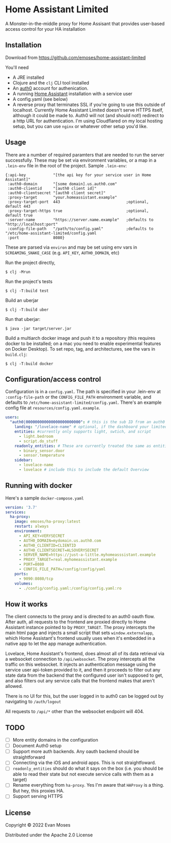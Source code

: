 # Home Assistant Limited

A Monster-in-the-middle proxy for Home Assisant that provides user-based access control for your HA installation

## Installation

Download from https://github.com/emoses/home-assistant-limited

You'll need

 * A JRE installed
 * Clojure and the `clj` CLI tool installed
 * An [auth0](https://auth0.com) account for authenication.
 * A running [Home Assistant](https://home-assistant.io/) installation with a service user
 * A config.yaml (see below)
 * A reverse proxy that terminates SSL if you're going to use this outside of localhost.  Currently Home Assistant Limited doesn't serve HTTPS itself, although it could be made to. Auth0 will not (and should not!) redirect to a http URL for authentication.  I'm using Cloudflared on my local hosting setup, but you can use `nginx` or whatever other setup you'd like.


## Usage

There are a number of required paramters that are needed to run the server successfully.  These may be set via environment variables, or a map in a `.lein-env` file in the root of the project.  Sample `.lein-env`:

```edn
{:api-key            "[the api key for your service user in Home Assistant]"
 :auth0-domain       "[some domain].us.auth0.com"
 :auth0-clientid     "[auth0 client id]"
 :auth0-clientsecret "[auth0 client secret]"
 :proxy-target       "your.homeassistant.example"
 :proxy-target-port  443                             ;optional, default 443
 :proxy-target-https true                            ;optional, default true
 :server-name        "https://server.name.example"   ;defaults to "http://localhost:port"
 :config-file-path   "/path/to/config.yaml"          ;defaults to "/etc/home-assistant-limited/config.yaml
 :port               8080}
```
These are parsed via `environ` and may be set using env vars in `SCREAMING_SNAKE_CASE` (e.g. `API_KEY`, `AUTH0_DOMAIN`, etc)


Run the project directly,

    $ clj -Mrun

Run the project's tests

    $ clj -T:build test

Build an uberjar

    $ clj -T:build uber


Run that uberjar:

    $ java -jar target/server.jar

Build a multiarch docker image and push it to a repository (this requires docker to be installed; on a mac you need to enable experimental features on Docker Desktop).  To set repo, tag, and architectures, see the vars in `build.clj`:

    $ clj -T:build docker

## Configuration/access control

Configuration is in a `config.yaml`.  The path is specified in your .lein-env at `:config-file-path` or the `CONFIG_FILE_PATH` environment variable, and defaults to `/etc/home-assistant-limited/config.yaml`. There's an example config file at `resources/config.yaml.example`.

```yaml
users:
  "auth0|000000000000000000000000": # this is the sub ID from an auth0 ID token, it identifies the user
    landing: "/lovelace-name" # optional, if the dashboard your limited user is using isn't the default, you'll need to set this here.
    entities: #currently only supports light, swtich, and script
      - light.bedroom
      - script.do_stuff
    readonly_entities: # These are currently treated the same as entities
      - binary_sensor.door
      - sensor.temperature
    sidebar:
      - lovelace-name
      - lovelace # include this to include the default Overview
```

## Running with docker

Here's a sample `docker-compose.yaml`

```yaml
version: '3.7'
services:
  ha-proxy:
    image: emoses/ha-proxy:latest
    restart: always
    environment:
      - API_KEY=VERYSECRET
      - AUTH0_DOMAIN=mydomain.us.auth0.com
      - AUTH0_CLIENTID=CLIENTID
      - AUTH0_CLIENTSECRET=ALSOVERYSECRET
      - SERVER_NAME=https://just-a-little.myhomeasssistant.example
      - PROXY_TARGET=real.myhomeassistant.example
      - PORT=8080
      - CONFIG_FILE_PATH=/config/config/yaml
    ports:
      - 9090:8080/tcp
    volumes:
      - ./config/config.yaml:/config/config.yaml:ro
```

## How it works

The client connects to the proxy and is directed to an auth0 oauth flow.  After auth, all requests to the frontend are proxied directly to Home Assistant instance pointed to by `PROXY_TARGET`.  The proxy intercepts the main html page and injects a small script that sets `window.externalapp`, which Home Assistant's frontend usually uses when it's embedded in a native app to let the app manage authentication.

Lovelace, Home Assistant's frontend, does almost all of its data retrieval via a websocket connection to `/api/websocket`.  The proxy intercepts all the traffic on this websocket.  It injects an authentication message using the service user api-token provided to it, and then it proceeds to filter out any state data from the backend that the configured user isn't supposed to get, and also filters out any service calls that the frontend makes that aren't allowed.

There is no UI for this, but the user logged in to auth0 can be logged out by navigating to `/auth/logout`

All requests to `/api/*` other than the websocket endpoint will 404.

## TODO

-  [ ] More entity domains in the configuration
-  [ ] Document Auth0 setup
-  [ ] Support more auth backends.  Any oauth backend should be straightforward
-  [ ] Connecting via the iOS and android apps. This is not straightfoward.
-  [ ] `readonly_entities` should do what it says on the box (i.e. you should be able to read their state but not execute service calls with them as a target)
-  [ ] Rename everything from `ha-proxy`. Yes I'm aware that `HAProxy` is a thing.  But hey, this proxies HA.
-  [ ] Support serving HTTPS

## License

Copyright © 2022 Evan Moses

Distributed under the Apache 2.0 License
